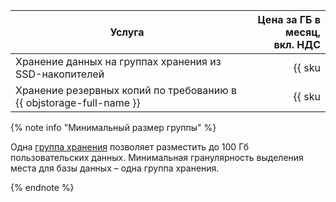 | Услуга | Цена за ГБ в месяц,<br>вкл. НДС |
| ----- | ----: |
| Хранение данных на группах хранения из SSD-накопителей | {{ sku|RUB|ydb.cluster.v1.ssd|month|string }} |
| Хранение резервных копий по требованию в {{ objstorage-full-name }} | {{ sku|RUB|ydb.db.backup.v1|month|string }} |

{% note info "Минимальный размер группы" %}

Одна [группа хранения](../../ydb/concepts/resources.md#storage-groups) позволяет разместить до 100 Гб пользовательских данных. Минимальная гранулярность выделения места для базы данных – одна группа хранения.

{% endnote %}
